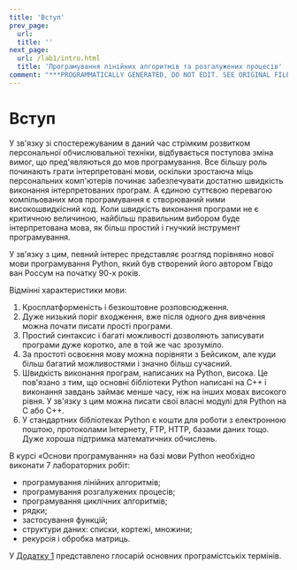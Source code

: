 ```yaml
---
title: 'Вступ'
prev_page:
  url: 
  title: ''
next_page:
  url: /lab1/intro.html
  title: 'Програмування лінійних алгоритмів та розгалужених процесів'
comment: "***PROGRAMMATICALLY GENERATED, DO NOT EDIT. SEE ORIGINAL FILES IN /content***"
---
```

# Вступ

У зв'язку зі спостережуваним в даний час стрімким розвитком персональної обчислювальної техніки, відбувається поступова зміна вимог, що пред'являються до мов програмування. Все більшу роль починають грати інтерпретовані мови, оскільки зростаюча міць персональних комп'ютерів починає забезпечувати достатню швидкість виконання інтерпретованих програм. А єдиною суттєвою перевагою компільованих мов програмування є створюваний ними високошвидкісний код. Коли швидкість виконання програми не є критичною величиною, найбільш правильним вибором буде інтерпретована мова, як більш простий і гнучкий інструмент програмування. 

У зв'язку з цим, певний інтерес представляє розгляд порівняно нової мови програмування Python, який був створений його автором Гвідо ван Россум на початку 90-х років. 

Відмінні характеристики мови: 

1. Кросплатформеність і безкоштовне розповсюдження. 
2. Дуже низький поріг входження, вже після одного дня вивчення можна почати писати прості програми. 
3. Простий синтаксис і багаті можливості дозволяють записувати програми дуже коротко, але в той же час зрозуміло. 
4. За простоті освоєння мову можна порівняти з Бейсиком, але куди більш багатий можливостями і значно більш сучасний. 
5. Швидкість виконання програм, написаних на Python, висока. Це пов'язано з тим, що основні бібліотеки Python написані на C++ і виконання завдань займає менше часу, ніж на інших мовах високого рівня. У зв'язку з цим можна писати свої власні модулі для Python на C або C++. 
6. У стандартниx бібліотеках Python є кошти для роботи з електронною поштою, протоколами Інтернету, FTP, HTTP, базами даних тощо. Дуже хороша підтримка математичних обчислень. 

В курсі «Основи програмування» на базі мови Python необхідно виконати 7 лабораторних робіт: 

- програмування лінійних алгоритмів; 
- програмування розгалужених процесів; 
- програмування циклічних алгоритмів; 
- рядки; 
- застосування функцій; 
- структури даних: списки, кортежі, множини; 
- рекурсія і обробка матриць. 

У [Додатку 1](http://link) представлено глосарій основних програмістськіх термінів. 